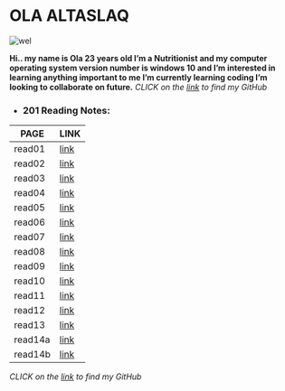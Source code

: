 # OLA ALTASLAQ 

![wel](https://mbabiolaandco.com.ng/wp-content/uploads/2018/12/Welcome.jpg)

**Hi.. my name is Ola 23 years old I’m a Nutritionist and my computer operating system version number is windows 10 and I’m interested in learning anything important to me I’m currently learning coding I’m looking to collaborate on future.**
*CLICK on the [link](https://github.com/olaaltaslaq) to find my GitHub*

- ### 201 Reading Notes:

| PAGE       |  LINK              | 
|----------- | ---------          |
|read01      |[link](class-01.md) |
|read02      |[link](class-02.md) |
|read03      |[link](class-03.md) |
|read04      |[link](class-04.md) |
|read05      |[link](class-05.md) |
|read06      |[link](class-06.md) |
|read07      |[link](class-07.md) |
|read08      |[link](class-08.md) |
|read09      |[link](class-09.md) |
|read10      |[link](class-10.md) |
|read11      |[link](class-11.md) | 
|read12      |[link](class-12.md) |
|read13      |[link](class-13.md) |
|read14a     |[link](class-14a.md)|
|read14b     |[link](class-14b.md)|

*CLICK on the [link](https://github.com/olaaltaslaq) to find my GitHub*
